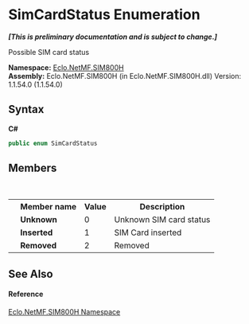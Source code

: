 # SimCardStatus Enumeration
 _**\[This is preliminary documentation and is subject to change.\]**_

Possible SIM card status

**Namespace:**&nbsp;<a href="N_Eclo_NetMF_SIM800H">Eclo.NetMF.SIM800H</a><br />**Assembly:**&nbsp;Eclo.NetMF.SIM800H (in Eclo.NetMF.SIM800H.dll) Version: 1.1.54.0 (1.1.54.0)

## Syntax

**C#**<br />
``` C#
public enum SimCardStatus
```


## Members
&nbsp;<table><tr><th></th><th>Member name</th><th>Value</th><th>Description</th></tr><tr><td /><td target="F:Eclo.NetMF.SIM800H.SimCardStatus.Unknown">**Unknown**</td><td>0</td><td>Unknown SIM card status</td></tr><tr><td /><td target="F:Eclo.NetMF.SIM800H.SimCardStatus.Inserted">**Inserted**</td><td>1</td><td>SIM Card inserted</td></tr><tr><td /><td target="F:Eclo.NetMF.SIM800H.SimCardStatus.Removed">**Removed**</td><td>2</td><td>Removed</td></tr></table>

## See Also


#### Reference
<a href="N_Eclo_NetMF_SIM800H">Eclo.NetMF.SIM800H Namespace</a><br />